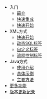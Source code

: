 - 入门
  - [简介](README)
  - [快速集成](quick-install)
  - [快速开始](quick-start)
- XML方式
  - [快速开始](xml/quickstart)
  - [动态SQL标签](xml/main-tags)
  - [自定义标签](xml/custom-tag)
  - [流程控制标签](xml/flow-tags)
- Java方式
  - [使用介绍](java/use-intro)
  - [总体示例](java/general-example)
  - [主要方法](java/main-method)
- [更多功能](more-features)
- [版本更新记录](CHANGELOG)
